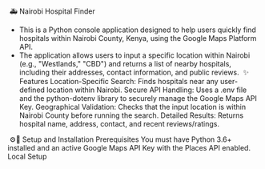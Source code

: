 ​  🚑 Nairobi Hospital Finder
- ​This is a Python console application designed to help users quickly find hospitals within Nairobi County, Kenya, using the Google Maps Platform API.
- ​The application allows users to input a specific location within Nairobi (e.g., "Westlands," "CBD") and returns a list of nearby hospitals, including their addresses, contact information, and public reviews.
​
✨ Features
​Location-Specific Search: Finds hospitals near any user-defined location within Nairobi.
​Secure API Handling: Uses a .env file and the python-dotenv library to securely manage the Google Maps API Key.
​Geographical Validation: Checks that the input location is within Nairobi County before running the search.
​Detailed Results: Returns hospital name, address, contact, and recent reviews/ratings.

​ ⚙🔧 Setup and Installation
​Prerequisites
​You must have Python 3.6+ installed and an active Google Maps API Key with the Places API enabled.
​Local Setup
